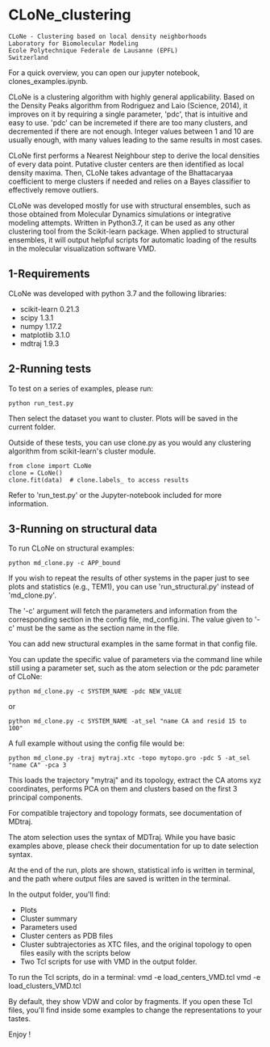 # CLoNe_clustering

    CLoNe - Clustering based on local density neighborhoods
    Laboratory for Biomolecular Modeling
    Ecole Polytechnique Federale de Lausanne (EPFL)
    Switzerland


For a quick overview, you can open our jupyter notebook, clones_examples.ipynb.

CLoNe is a clustering algorithm with highly general applicability. Based on the Density Peaks algorithm from Rodriguez and Laio (Science, 2014), it improves on it by requiring a single parameter, 'pdc', that is intuitive and easy to use. 'pdc' can be incremeted if there are too many clusters, and decremented if there are not enough. Integer values between 1 and 10 are usually enough, with many values leading to the same results in most cases.  

CLoNe first performs a Nearest Neighbour step to derive the local densities of every data point. Putative cluster centers are then identified as local density maxima. Then, CLoNe takes advantage of the Bhattacaryaa coefficient to merge clusters if needed and relies on a Bayes classifier to effectively remove outliers.

CLoNe was developed mostly for use with structural ensembles, such as those obtained from Molecular Dynamics simulations or integrative modeling attempts. Written in Python3.7, it can be used as any other clustering tool from the Scikit-learn package. When applied to structural ensembles, it will output helpful scripts for automatic loading of the results in the molecular visualization software VMD.

1-Requirements
----

CLoNe was developed with python 3.7 and the following libraries:
- scikit-learn 0.21.3
- scipy 1.3.1
- numpy 1.17.2
- matplotlib 3.1.0
- mdtraj 1.9.3


2-Running tests
----
To test on a series of examples, please run:
    
    python run_test.py

Then select the dataset you want to cluster. Plots will be saved in the current folder.

Outside of these tests, you can use clone.py as you would any clustering algorithm from scikit-learn's cluster module.

    from clone import CLoNe
    clone = CLoNe()
    clone.fit(data)  # clone.labels_ to access results

Refer to 'run_test.py' or the Jupyter-notebook included for more information.


3-Running on structural data
----
To run CLoNe on structural examples:
   
    python md_clone.py -c APP_bound

If you wish to repeat the results of other systems in the paper just to see plots and statistics (e.g., TEM1), you can use 'run_structural.py' instead of 'md_clone.py'.

The '-c' argument will fetch the parameters and information from the corresponding section in the config file, md_config.ini. The value given to '-c' must be the same as the section name in the file.

You can add new structural examples in the same format in that config file.

You can update the specific value of parameters via the command line while still using a parameter set, such as the atom selection or the pdc parameter of CLoNe:

    python md_clone.py -c SYSTEM_NAME -pdc NEW_VALUE
    
or

    python md_clone.py -c SYSTEM_NAME -at_sel "name CA and resid 15 to 100"

A full example without using the config file would be:

    python md_clone.py -traj mytraj.xtc -topo mytopo.gro -pdc 5 -at_sel "name CA" -pca 3

This loads the trajectory "mytraj" and its topology, extract the CA atoms xyz coordinates, performs PCA on them and clusters based on the first 3 principal components.

For compatible trajectory and topology formats, see documentation of MDtraj.

The atom selection uses the syntax of MDTraj. While you have basic examples above, please check their documentation for up to date selection syntax.

At the end of the run, plots are shown, statistical info is written in terminal, and the path where output files are saved is written in the terminal.

In the output folder, you'll find:
- Plots
- Cluster summary
- Parameters used
- Cluster centers as PDB files
- Cluster subtrajectories as XTC files, and the original topology to open files easily with the scripts below
- Two Tcl scripts for use with VMD in the output folder.

To run the Tcl scripts, do in a terminal:
    vmd -e load_centers_VMD.tcl
    vmd -e load_clusters_VMD.tcl

By default, they show VDW and color by fragments. If you open these Tcl files, you'll find inside some examples to change the representations to your tastes.

Enjoy !
